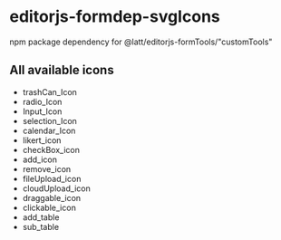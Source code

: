 # editorjs-formdep-svgIcons
  npm package dependency for @latt/editorjs-formTools/"customTools"

## All available icons 
* trashCan_Icon 
* radio_Icon 
* Input_Icon
* selection_Icon
* calendar_Icon 
* likert_icon
* checkBox_icon 
* add_icon 
* remove_icon
* fileUpload_icon 
* cloudUpload_icon 
* draggable_icon 
* clickable_icon 
* add_table 
* sub_table 
